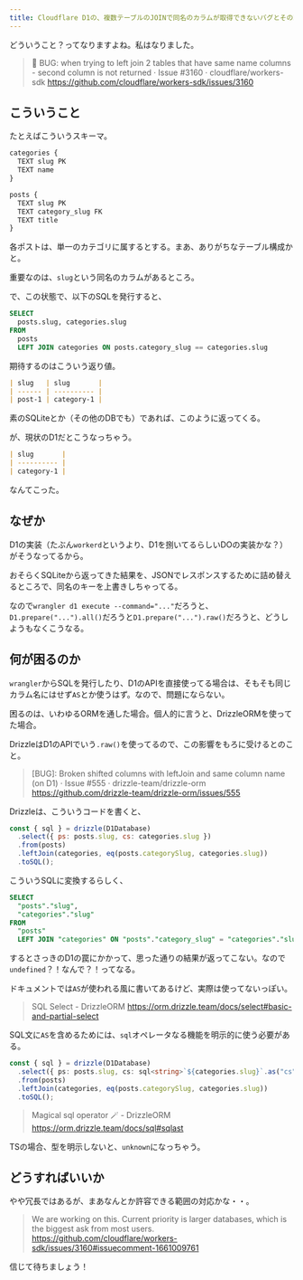 ```yaml
---
title: Cloudflare D1の、複数テーブルのJOINで同名のカラムが取得できないバグとその理由、そしてDrizzle ORMでの対処法
---
```


どういうこと？ってなりますよね。私はなりました。

> 🐛 BUG: when trying to left join 2 tables that have same name columns - second column is not returned · Issue #3160 · cloudflare/workers-sdk
> https://github.com/cloudflare/workers-sdk/issues/3160

## こういうこと

たとえばこういうスキーマ。

```sql
categories {
  TEXT slug PK
  TEXT name
}

posts {
  TEXT slug PK
  TEXT category_slug FK
  TEXT title
}
```

各ポストは、単一のカテゴリに属するとする。まあ、ありがちなテーブル構成かと。

重要なのは、`slug`という同名のカラムがあるところ。

で、この状態で、以下のSQLを発行すると、

```sql
SELECT
  posts.slug, categories.slug
FROM
  posts
  LEFT JOIN categories ON posts.category_slug == categories.slug
```

期待するのはこういう返り値。

```markdown
| slug   | slug       |
| ------ | ---------- |
| post-1 | category-1 |
```

素のSQLiteとか（その他のDBでも）であれば、このように返ってくる。

が、現状のD1だとこうなっちゃう。

```markdown
| slug       |
| ---------- |
| category-1 |
```

なんてこった。

## なぜか

D1の実装（たぶん`workerd`というより、D1を捌いてるらしいDOの実装かな？）がそうなってるから。

おそらくSQLiteから返ってきた結果を、JSONでレスポンスするために詰め替えるところで、同名のキーを上書きしちゃってる。

なので`wrangler d1 execute --command="..."`だろうと、`D1.prepare("...").all()`だろうと`D1.prepare("...").raw()`だろうと、どうしようもなくこうなる。

## 何が困るのか

`wrangler`からSQLを発行したり、D1のAPIを直接使ってる場合は、そもそも同じカラム名にはせず`AS`とか使うはず。なので、問題にならない。

困るのは、いわゆるORMを通した場合。個人的に言うと、DrizzleORMを使ってた場合。

DrizzleはD1のAPIでいう`.raw()`を使ってるので、この影響をもろに受けるとのこと。

> [BUG]: Broken shifted columns with leftJoin and same column name (on D1) · Issue #555 · drizzle-team/drizzle-orm
> https://github.com/drizzle-team/drizzle-orm/issues/555

Drizzleは、こういうコードを書くと、

```js
const { sql } = drizzle(D1Database)
  .select({ ps: posts.slug, cs: categories.slug })
  .from(posts)
  .leftJoin(categories, eq(posts.categorySlug, categories.slug))
  .toSQL();
```

こういうSQLに変換するらしく、

```sql
SELECT
  "posts"."slug",
  "categories"."slug"
FROM 
  "posts"
  LEFT JOIN "categories" ON "posts"."category_slug" = "categories"."slug"
```

するとさっきのD1の罠にかかって、思った通りの結果が返ってこない。なので`undefined`？！なんで？！ってなる。

ドキュメントでは`AS`が使われる風に書いてあるけど、実際は使ってないっぽい。

> SQL Select - DrizzleORM
> https://orm.drizzle.team/docs/select#basic-and-partial-select

SQL文に`AS`を含めるためには、`sql`オペレータなる機能を明示的に使う必要がある。

```ts
const { sql } = drizzle(D1Database)
  .select({ ps: posts.slug, cs: sql<string>`${categories.slug}`.as("cs") })
  .from(posts)
  .leftJoin(categories, eq(posts.categorySlug, categories.slug))
  .toSQL();
```

> Magical sql operator 🪄 - DrizzleORM
> https://orm.drizzle.team/docs/sql#sqlast

TSの場合、型を明示しないと、`unknown`になっちゃう。

## どうすればいいか

やや冗長ではあるが、まあなんとか許容できる範囲の対応かな・・。

> We are working on this. Current priority is larger databases, which is the biggest ask from most users.
> https://github.com/cloudflare/workers-sdk/issues/3160#issuecomment-1661009761

信じて待ちましょう！
